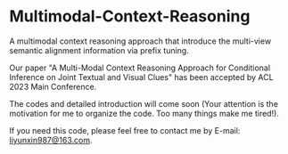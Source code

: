 # Multimodal-Context-Reasoning
A multimodal context reasoning approach that introduce the multi-view semantic alignment information via prefix tuning.

Our paper "A Multi-Modal Context Reasoning Approach for Conditional Inference on Joint Textual and Visual Clues" has been accepted by ACL 2023 Main Conference.

The codes and detailed introduction will come soon (Your attention is the motivation for me to organize the code. Too many things make me tired!).

If you need this code, please feel free to contact me by E-mail: liyunxin987@163.com.
